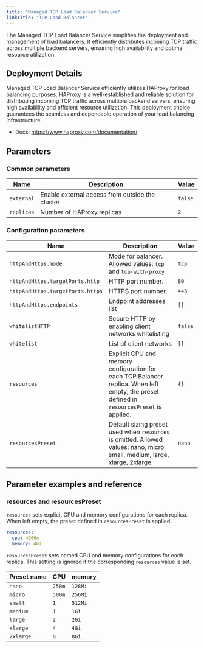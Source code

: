 ```yaml
---
title: "Managed TCP Load Balancer Service"
linkTitle: "TCP Load Balancer"
---
```



The Managed TCP Load Balancer Service simplifies the deployment and management of load balancers. It efficiently distributes incoming TCP traffic across multiple backend servers, ensuring high availability and optimal resource utilization.

## Deployment Details

Managed TCP Load Balancer Service efficiently utilizes HAProxy for load balancing purposes. HAProxy is a well-established and reliable solution for distributing incoming TCP traffic across multiple backend servers, ensuring high availability and efficient resource utilization. This deployment choice guarantees the seamless and dependable operation of your load balancing infrastructure.

- Docs: https://www.haproxy.com/documentation/

## Parameters

### Common parameters

| Name       | Description                                     | Value   |
| ---------- | ----------------------------------------------- | ------- |
| `external` | Enable external access from outside the cluster | `false` |
| `replicas` | Number of HAProxy replicas                      | `2`     |

### Configuration parameters

| Name                             | Description                                                                                                                               | Value   |
| -------------------------------- | ----------------------------------------------------------------------------------------------------------------------------------------- | ------- |
| `httpAndHttps.mode`              | Mode for balancer. Allowed values: `tcp` and `tcp-with-proxy`                                                                             | `tcp`   |
| `httpAndHttps.targetPorts.http`  | HTTP port number.                                                                                                                         | `80`    |
| `httpAndHttps.targetPorts.https` | HTTPS port number.                                                                                                                        | `443`   |
| `httpAndHttps.endpoints`         | Endpoint addresses list                                                                                                                   | `[]`    |
| `whitelistHTTP`                  | Secure HTTP by enabling  client networks whitelisting                                                                                     | `false` |
| `whitelist`                      | List of client networks                                                                                                                   | `[]`    |
| `resources`                      | Explicit CPU and memory configuration for each TCP Balancer replica. When left empty, the preset defined in `resourcesPreset` is applied. | `{}`    |
| `resourcesPreset`                | Default sizing preset used when `resources` is omitted. Allowed values: nano, micro, small, medium, large, xlarge, 2xlarge.               | `nano`  |

## Parameter examples and reference

### resources and resourcesPreset

`resources` sets explicit CPU and memory configurations for each replica.
When left empty, the preset defined in `resourcesPreset` is applied.

```yaml
resources:
  cpu: 4000m
  memory: 4Gi
```

`resourcesPreset` sets named CPU and memory configurations for each replica.
This setting is ignored if the corresponding `resources` value is set.

| Preset name | CPU    | memory  |
|-------------|--------|---------|
| `nano`      | `250m` | `128Mi` |
| `micro`     | `500m` | `256Mi` |
| `small`     | `1`    | `512Mi` |
| `medium`    | `1`    | `1Gi`   |
| `large`     | `2`    | `2Gi`   |
| `xlarge`    | `4`    | `4Gi`   |
| `2xlarge`   | `8`    | `8Gi`   |
